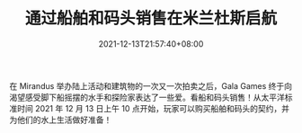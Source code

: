﻿---
title: "通过船舶和码头销售在米兰杜斯启航"
date: 2021-12-13T21:57:40+08:00
lastmod: 2021-12-13T16:45:40+08:00
draft: false
authors: ["Lamont"]
description: "在 Mirandus 举办陆上活动和建筑物的一次又一次拍卖之后，Gala Games 终于向渴望感受脚下船摇摆的水手和探险家表达了一些爱。看船和码头销售！从太平洋标准时间 2021 年 12 月 13 日上午 10 点开始，玩家可以购买船舶和码头的契约，并为他们的水上生活做好准备！"
featuredImage: "set-sail-in-mirandus-with-the-ship-and-dock-sale.jpeg"
tags: ["Virtual World","虚拟世界","Play to Earn"]
categories: ["news"]
news: ["虚拟世界"]
weight: 
lightgallery: true
pinned: false
recommend: false
recommend1: false
---

在 Mirandus 举办陆上活动和建筑物的一次又一次拍卖之后，Gala Games 终于向渴望感受脚下船摇摆的水手和探险家表达了一些爱。看船和码头销售！从太平洋标准时间 2021 年 12 月 13 日上午 10 点开始，玩家可以购买船舶和码头的契约，并为他们的水上生活做好准备！

<!--more-->

